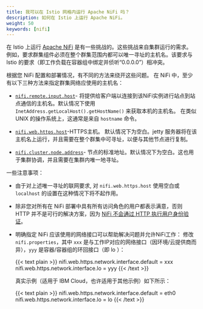 ```yaml
---
title: 我可以在 Istio 网格内运行 Apache NiFi 吗？
description: 如何在 Istio 上运行 Apache NiFi。
weight: 50
keywords: [nifi]
---
```


在 Istio 上运行 [Apache NiFi](https://nifi.apache.org) 是有一些挑战的。这些挑战来自集群运行的需求。
例如，要求群集组件必须在整个群集范围内都可以唯一寻址的主机名。该要求与 Istio 的要求（即工作负载在容器组中绑定并侦听“0.0.0.0”）相冲突。

根据您 NiFi 配置和部署情况，有不同的方法来绕开这些问题。 在 NiFi 中，至少有以下三种方法来指定群集网络应使用的主机名：

* [`nifi.remote.input.host`](https://nifi.apache.org/docs/nifi-docs/html/administration-guide.html#site_to_site_properties)-
将提供给客户端以连接到该NiFi实例进行站点到站点通信的主机名。默认情况下使用 `InetAddress.getLocalHost().getHostName()` 来获取本机的主机名。
在类似 UNIX 的操作系统上，这通常是来自 `hostname` 命令。

* [`nifi.web.https.host`](https://nifi.apache.org/docs/nifi-docs/html/administration-guide.html#web-properties)-HTTPS主机。
默认情况下为空白。jetty 服务器将在该主机名上运行，并且需要在整个群集中可寻址，以便与其他节点进行复制。

* [`nifi.cluster.node.address`](https://nifi.apache.org/docs/nifi-docs/html/administration-guide.html#cluster_node_propertie)-
节点的标准地址。默认情况下为空白。这也用于集群协调，并且需要在集群内唯一地寻址。

一些注意事项：

* 由于对上述唯一寻址的联网要求, 对 `nifi.web.https.host` 使用空白或 `localhost` 的设置在这种情况下将不起作用。
* 除非您对所有在 NiFi 部署中具有所有访问角色的用户都表示满意，否则 HTTP 并不是可行的解决方案，因为 [NiFi 不会通过 HTTP 执行用户身份验证](https://nifi.apache.org/docs/nifi-docs/html/administration-guide.html#user_authentication)。
* 明确指定 NiFi 应该使用的网络接口可以帮助解决问题并允许NiFi工作：
  修改 `nifi.properties`，其中 `xxx` 是与工作IP对应的网络接口（因环境/云提供商而异），`yyy` 是容器/容器组的环回接口（即 lo ）：

  {{< text plain >}}
    nifi.web.https.network.interface.default = xxx
    nifi.web.https.network.interface.lo = yyy
  {{< /text >}}

  真实示例（适用于 IBM Cloud，也许适用于其他示例）如下所示：

  {{< text plain >}}
    nifi.web.https.network.interface.default = eth0
    nifi.web.https.network.interface.lo = lo
  {{< /text >}}
